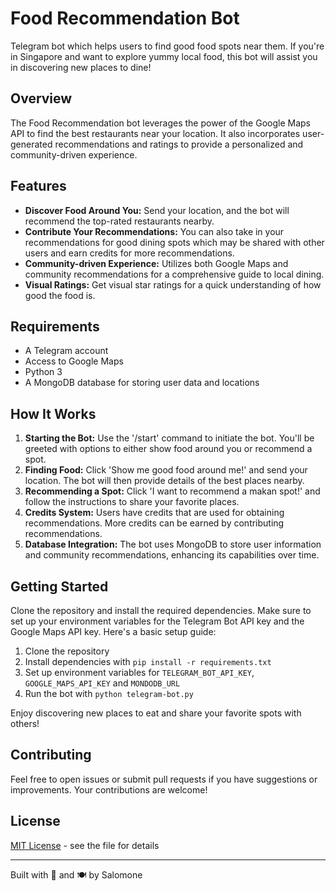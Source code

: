 # Food Recommendation Bot

Telegram bot which helps users to find good food spots near them. If you're in Singapore and want to explore yummy local food, this bot will assist you in discovering new places to dine!

## Overview

The Food Recommendation bot leverages the power of the Google Maps API to find the best restaurants near your location. It also incorporates user-generated recommendations and ratings to provide a personalized and community-driven experience.

## Features

- **Discover Food Around You:** Send your location, and the bot will recommend the top-rated restaurants nearby.
- **Contribute Your Recommendations:** You can also take in your recommendations for good dining spots which may be shared with other users and earn credits for more recommendations.
- **Community-driven Experience:** Utilizes both Google Maps and community recommendations for a comprehensive guide to local dining.
- **Visual Ratings:** Get visual star ratings for a quick understanding of how good the food is.

## Requirements

- A Telegram account
- Access to Google Maps
- Python 3
- A MongoDB database for storing user data and locations

## How It Works

1. **Starting the Bot:** Use the '/start' command to initiate the bot. You'll be greeted with options to either show food around you or recommend a spot.
2. **Finding Food:** Click 'Show me good food around me!' and send your location. The bot will then provide details of the best places nearby.
3. **Recommending a Spot:** Click 'I want to recommend a makan spot!' and follow the instructions to share your favorite places.
4. **Credits System:** Users have credits that are used for obtaining recommendations. More credits can be earned by contributing recommendations.
5. **Database Integration:** The bot uses MongoDB to store user information and community recommendations, enhancing its capabilities over time.

## Getting Started

Clone the repository and install the required dependencies. Make sure to set up your environment variables for the Telegram Bot API key and the Google Maps API key. Here's a basic setup guide:

1. Clone the repository
2. Install dependencies with `pip install -r requirements.txt`
3. Set up environment variables for `TELEGRAM_BOT_API_KEY`, `GOOGLE_MAPS_API_KEY` and `MONDODB_URL`
4. Run the bot with `python telegram-bot.py`

Enjoy discovering new places to eat and share your favorite spots with others!

## Contributing

Feel free to open issues or submit pull requests if you have suggestions or improvements. Your contributions are welcome!

## License

[MIT License](LICENSE.md) - see the file for details

---

Built with 💙 and 🍽 by Salomone
